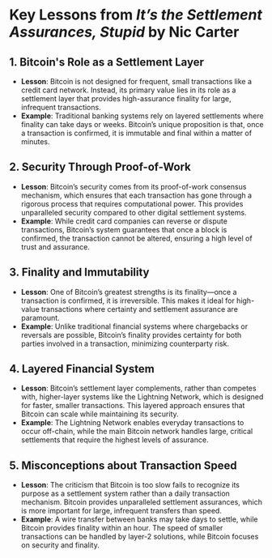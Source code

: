 # Key Lessons from *It’s the Settlement Assurances, Stupid* by Nic Carter

## 1. Bitcoin's Role as a Settlement Layer
- **Lesson**: Bitcoin is not designed for frequent, small transactions like a credit card network. Instead, its primary value lies in its role as a settlement layer that provides high-assurance finality for large, infrequent transactions.
- **Example**: Traditional banking systems rely on layered settlements where finality can take days or weeks. Bitcoin’s unique proposition is that, once a transaction is confirmed, it is immutable and final within a matter of minutes.

## 2. Security Through Proof-of-Work
- **Lesson**: Bitcoin’s security comes from its proof-of-work consensus mechanism, which ensures that each transaction has gone through a rigorous process that requires computational power. This provides unparalleled security compared to other digital settlement systems.
- **Example**: While credit card companies can reverse or dispute transactions, Bitcoin’s system guarantees that once a block is confirmed, the transaction cannot be altered, ensuring a high level of trust and assurance.

## 3. Finality and Immutability
- **Lesson**: One of Bitcoin’s greatest strengths is its finality—once a transaction is confirmed, it is irreversible. This makes it ideal for high-value transactions where certainty and settlement assurance are paramount.
- **Example**: Unlike traditional financial systems where chargebacks or reversals are possible, Bitcoin’s finality provides certainty for both parties involved in a transaction, minimizing counterparty risk.

## 4. Layered Financial System
- **Lesson**: Bitcoin’s settlement layer complements, rather than competes with, higher-layer systems like the Lightning Network, which is designed for faster, smaller transactions. This layered approach ensures that Bitcoin can scale while maintaining its security.
- **Example**: The Lightning Network enables everyday transactions to occur off-chain, while the main Bitcoin network handles large, critical settlements that require the highest levels of assurance.

## 5. Misconceptions about Transaction Speed
- **Lesson**: The criticism that Bitcoin is too slow fails to recognize its purpose as a settlement system rather than a daily transaction mechanism. Bitcoin provides unparalleled settlement assurances, which is more important for large, infrequent transfers than speed.
- **Example**: A wire transfer between banks may take days to settle, while Bitcoin provides finality within an hour. The speed of smaller transactions can be handled by layer-2 solutions, while Bitcoin focuses on security and finality.
